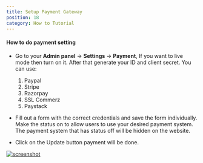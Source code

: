 ```yaml
---
title: Setup Payment Gateway
position: 18
category: How to Tutorial
---
```


#### How to do payment setting

- Go to your **Admin panel** -\> **Settings** -\> **Payment**, If you want to live mode then turn on it. After that generate your ID and client secret. You can use:

  1.  Paypal
  2.  Stripe
  3.  Razorpay
  4.  SSL Commerz
  5.  Paystack

- Fill out a form with the correct credentials and save the form individually. Make the status on to allow users to use your desired payment system. The payment system that has status off will be hidden on the website.

- Click on the Update button payment will be done.

[![screenshot](/docs/adlisting/screenshots/payment-setting.png)](/docs/adlisting/screenshots/payment-setting.png)[](/docs/adlisting/screenshots/payment-setting.png)
